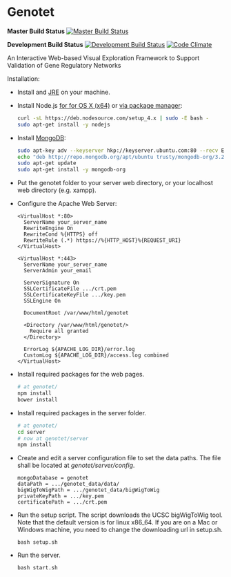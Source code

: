 Genotet
=======

**Master Build Status**
[![Master Build Status](https://travis-ci.org/ViDA-NYU/genotet.svg?branch=master)](https://travis-ci.org/ViDA-NYU/genotet)

**Development Build Status**
[![Development Build Status](https://travis-ci.org/ViDA-NYU/genotet.svg?branch=refactor)](https://travis-ci.org/ViDA-NYU/genotet)
[![Code Climate](https://codeclimate.com/github/ViDA-NYU/genotet/badges/gpa.svg)](https://codeclimate.com/github/ViDA-NYU/genotet)

An Interactive Web-based Visual Exploration Framework to Support Validation of Gene Regulatory Networks


Installation:

- Install  and [JRE](http://www.java.com/) on your machine.
- Install Node.js [for for OS X (x64)](https://nodejs.org/en/) or [via package manager](https://nodejs.org/en/download/package-manager/#debian-and-ubuntu-based-linux-distributions):
    ```bash
    curl -sL https://deb.nodesource.com/setup_4.x | sudo -E bash -
    sudo apt-get install -y nodejs
    ```
- Install [MongoDB](https://docs.mongodb.org/manual/tutorial/install-mongodb-on-ubuntu/):
    ```bash
    sudo apt-key adv --keyserver hkp://keyserver.ubuntu.com:80 --recv EA312927
    echo "deb http://repo.mongodb.org/apt/ubuntu trusty/mongodb-org/3.2 multiverse" | sudo tee /etc/apt/sources.list.d/mongodb-org-3.2.list
    sudo apt-get update
    sudo apt-get install -y mongodb-org
    ```

- Put the genotet folder to your server web directory, or your localhost web directory (e.g. xampp).
- Configure the Apache Web Server:
    ```
    <VirtualHost *:80>
      ServerName your_server_name
      RewriteEngine On
      RewriteCond %{HTTPS} off
      RewriteRule (.*) https://%{HTTP_HOST}%{REQUEST_URI}
    </VirtualHost>

    <VirtualHost *:443>
      ServerName your_server_name
      ServerAdmin your_email

      ServerSignature On
      SSLCertificateFile .../crt.pem
      SSLCertificateKeyFile .../key.pem
      SSLEngine On

      DocumentRoot /var/www/html/genotet

      <Directory /var/www/html/genotet/>
        Require all granted
      </Directory>

      ErrorLog ${APACHE_LOG_DIR}/error.log
      CustomLog ${APACHE_LOG_DIR}/access.log combined
    </VirtualHost>
    ```
- Install required packages for the web pages.
    ```bash
    # at genotet/
    npm install
    bower install
    ```

- Install required packages in the server folder.

    ```bash
    # at genotet/
    cd server
    # now at genotet/server
    npm install
    ```

- Create and edit a server configuration file to set the data paths. The file shall be located at _genotet/server/config_.

    ```
    mongoDatabase = genotet
    dataPath = .../genotet_data/data/
    bigWigToWigPath = .../genotet_data/bigWigToWig
    privateKeyPath = .../key.pem
    certificatePath = .../crt.pem
    ```

- Run the setup script. The script downloads the UCSC bigWigToWig tool. Note that the default version is for linux x86_64.
If you are on a Mac or Windows machine, you need to change the downloading url in setup.sh.

    ```
    bash setup.sh
    ```

- Run the server.

    ```
    bash start.sh
    ```
